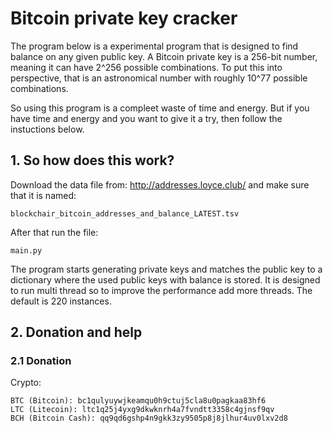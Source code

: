 # Bitcoin private key cracker
The program below is a experimental program that is designed to find balance on any given public key. A Bitcoin private key is a 256-bit number, meaning it can have 2^256 possible combinations. To put this into perspective, that is an astronomical number with roughly 10^77 possible combinations.

So using this program is a compleet waste of time and energy. But if you have time and energy and you want to give it a try, then follow the instuctions below.

## 1. So how does this work?
Download the data file from: http://addresses.loyce.club/ and make sure that it is named:

```
blockchair_bitcoin_addresses_and_balance_LATEST.tsv
```

After that run the file:
```
main.py
```

The program starts generating private keys and matches the public key to a dictionary where the used public keys with balance is stored. It is designed to run multi thread so to improve the performance add more threads. The default is 220 instances.

## 2. Donation and help

### 2.1 Donation

Crypto:

```
BTC (Bitcoin): bc1qulyuywjkeamqu0h9ctuj5cla8u0pagkaa83hf6
LTC (Litecoin): ltc1q25j4yxg9dkwknrh4a7fvndtt3358c4gjnsf9qv
BCH (Bitcoin Cash): qq9qd6gshp4n9gkk3zy9505p8j8jlhur4uv0lxv2d8
```

